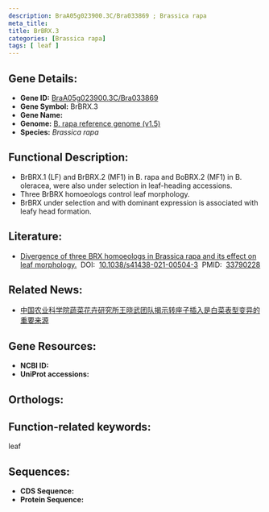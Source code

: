 ```yaml
---
description: BraA05g023900.3C/Bra033869 ; Brassica rapa
meta_title:
title: BrBRX.3
categories: [Brassica rapa]
tags: [ leaf ]
---
```


## Gene Details:
- **Gene ID:**	[BraA05g023900.3C/Bra033869]()
- **Gene Symbol:** BrBRX.3
- **Gene Name:** 
- **Genome:** [B. rapa reference genome (v1.5)]()
- **Species:** *Brassica rapa*

## Functional Description:
   - BrBRX.1 (LF) and BrBRX.2 (MF1) in B. rapa and BoBRX.2 (MF1) in B. oleracea, were also under selection in leaf-heading accessions.
   - Three BrBRX homoeologs control leaf morphology.
   - BrBRX under selection and with dominant expression is associated with leafy head formation.

## Literature:
   - [Divergence of three BRX homoeologs in Brassica rapa and its effect on leaf morphology.]( https://www.nature.com/articles/s41438-021-00504-3)&nbsp;&nbsp;DOI:&nbsp;&nbsp;[10.1038/s41438-021-00504-3](https://www.nature.com/articles/s41438-021-00504-3)&nbsp;&nbsp;PMID:&nbsp;&nbsp;[33790228](https://pubmed.ncbi.nlm.nih.gov/33790228/)

## Related News:
   - [中国农业科学院蔬菜花卉研究所王晓武团队揭示转座子插入是白菜表型变异的重要来源](https://mp.weixin.qq.com/s?__biz=MzIyOTY2NDYyNQ==&mid=2247535624&idx=4&sn=bee3f73e54863fe27bd6223f7e16d3d2&chksm=e8bd3e16dfcab70013c7aa993b20f1596f71d7aebfc16f20724203d22f962a38d589ebc92170&scene=27#wechat_redirect)

## Gene Resources:
- **NCBI ID:** [](https://www.ncbi.nlm.nih.gov/gene/?term=)
- **UniProt accessions:** [](https://www.uniprot.org/uniprotkb//entry)

## Orthologs:


## Function-related keywords:
leaf

## Sequences:
- **CDS Sequence:**
- **Protein Sequence:**
